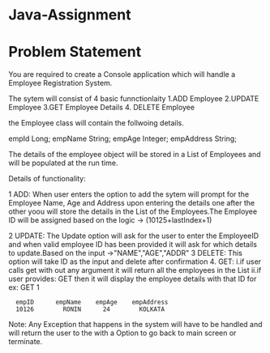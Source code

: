 # Java-Assignment
# Problem Statement

You are required to create a Console application which will handle a Employee Registration System.

The sytem will consist of 4 basic funnctionlaity 1.ADD Employee 2.UPDATE Employee 3.GET Employee Details 4. DELETE Employee

the Employee class will contain the follwoing details.

empId Long;
empName String;
empAge Integer;
empAddress String;


The details of the employee object will be stored in a List of Employees and will be populated at the run time.

Details of functionality:

1 ADD:
	When user enters the option to add the sytem will prompt for the Employee Name, Age and Address upon entering the details one after the other yoou will store the details in the List of the Employees.The Employee ID will be assigned based on the logic -> (10125+lastIndex+1)
	
2 UPDATE:
	The Update option will ask for the user to enter the EmployeeID and when valid employee ID has been provided it will ask for which details to update.Based on the input ->"NAME","AGE","ADDR"
3 DELETE:
	This option will take ID as the input and delete after confirmation
4. GET:
	i.if user calls get with out any argument it will return all the employees in the List
	ii.if user provides: GET <ID> then it will display the employee details with that ID
	  for ex:
	  GET 1
	  
	  empID      empName    empAge    empAddress
	  10126		   RONIN	  24		KOLKATA
	  
	  
Note: Any Exception that happens in the system will have to be handled and will return the user to the with a Option to go back to main screen or terminate.

